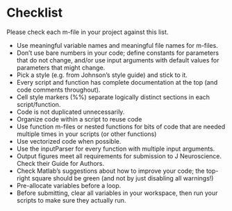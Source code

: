# Checklist

Please check each m-file in your project against this list.  

- Use meaningful variable names and meaningful file names for m-files.
- Don’t use bare numbers in your code; define constants for parameters that do not change, and/or use input arguments with default values for parameters that might change.
- Pick a style (e.g. from Johnson’s style guide) and stick to it.
- Every script and function has complete documentation at the top (and code comments throughout).
- Cell style markers (%%) separate logically distinct sections in each script/function.
- Code is not duplicated unnecessarily.
- Organize code within a script to reuse code
- Use function m-files or nested functions for bits of code that are needed multiple times in your scripts (or other functions)
- Use vectorized code when possible.
- Use the inputParser for every function with multiple input arguments.
- Output figures meet all requirements for submission to J Neuroscience. Check their Guide for Authors.
- Check Matlab’s suggestions about how to improve your code; the top-right square should be green (and not by just disabling all warnings!)
- Pre-allocate variables before a loop.
- Before submitting, clear all variables in your workspace, then run your scripts to make sure they actually run. 

